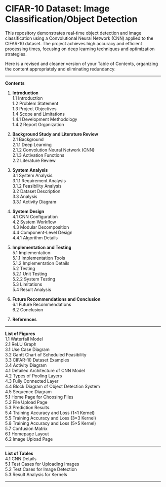 # CIFAR-10 Dataset: Image Classification/Object Detection

This repository demonstrates real-time object detection and image classification using a Convolutional Neural Network (CNN) applied to the CIFAR-10 dataset. The project achieves high accuracy and efficient processing times, focusing on deep learning techniques and optimization strategies.

Here is a revised and cleaner version of your Table of Contents, organizing the content appropriately and eliminating redundancy:

---

**Contents**  
1. **Introduction**  
   1.1 Introduction  
   1.2 Problem Statement  
   1.3 Project Objectives  
   1.4 Scope and Limitations  
       1.4.1 Development Methodology  
       1.4.2 Report Organization  

2. **Background Study and Literature Review**  
   2.1 Background  
       2.1.1 Deep Learning  
       2.1.2 Convolution Neural Network (CNN)  
       2.1.3 Activation Functions  
   2.2 Literature Review  

3. **System Analysis**  
   3.1 System Analysis  
       3.1.1 Requirement Analysis  
       3.1.2 Feasibility Analysis  
   3.2 Dataset Description  
   3.3 Analysis  
       3.3.1 Activity Diagram  

4. **System Design**  
   4.1 CNN Configuration  
   4.2 System Workflow  
   4.3 Modular Decomposition  
   4.4 Component-Level Design  
       4.4.1 Algorithm Details  

5. **Implementation and Testing**  
   5.1 Implementation  
       5.1.1 Implementation Tools  
       5.1.2 Implementation Details  
   5.2 Testing  
       5.2.1 Unit Testing  
       5.2.2 System Testing  
   5.3 Limitations  
   5.4 Result Analysis  

6. **Future Recommendations and Conclusion**  
   6.1 Future Recommendations  
   6.2 Conclusion  

7. **References**

---

**List of Figures**  
1.1 Waterfall Model  
2.1 ReLU Graph  
3.1 Use Case Diagram  
3.2 Gantt Chart of Scheduled Feasibility  
3.3 CIFAR-10 Dataset Examples  
3.4 Activity Diagram  
4.1 Detailed Architecture of CNN Model  
4.2 Types of Pooling Layers  
4.3 Fully Connected Layer  
4.4 Block Diagram of Object Detection System  
4.5 Sequence Diagram  
5.1 Home Page for Choosing Files  
5.2 File Upload Page  
5.3 Prediction Results  
5.4 Training Accuracy and Loss (1×1 Kernel)  
5.5 Training Accuracy and Loss (3×3 Kernel)  
5.6 Training Accuracy and Loss (5×5 Kernel)  
5.7 Confusion Matrix  
6.1 Homepage Layout  
6.2 Image Upload Page  

---

**List of Tables**  
4.1 CNN Details  
5.1 Test Cases for Uploading Images  
5.2 Test Cases for Image Detection  
5.3 Result Analysis for Kernels  

---

